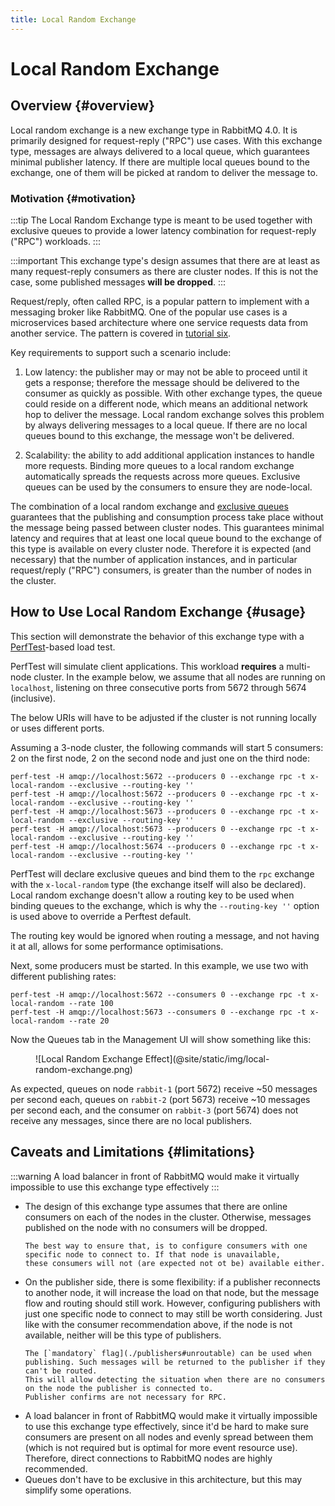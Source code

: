 ```yaml
---
title: Local Random Exchange
---
```

<!--
Copyright (c) 2005-2024 Broadcom. All Rights Reserved. The term "Broadcom" refers to Broadcom Inc. and/or its subsidiaries.

All rights reserved. This program and the accompanying materials
are made available under the terms of the under the Apache License,
Version 2.0 (the "License”); you may not use this file except in compliance
with the License. You may obtain a copy of the License at

https://www.apache.org/licenses/LICENSE-2.0

Unless required by applicable law or agreed to in writing, software
distributed under the License is distributed on an "AS IS" BASIS,
WITHOUT WARRANTIES OR CONDITIONS OF ANY KIND, either express or implied.
See the License for the specific language governing permissions and
limitations under the License.
-->

# Local Random Exchange

## Overview {#overview}

Local random exchange is a new exchange type in RabbitMQ 4.0. It is primarily
designed for request-reply ("RPC") use cases. With this exchange type, messages are always
delivered to a local queue, which guarantees minimal publisher latency. If there are multiple
local queues bound to the exchange, one of them will be picked at random
to deliver the message to.

### Motivation {#motivation}

:::tip
The Local Random Exchange type is meant to be used together with exclusive queues
to provide a lower latency combination for request-reply ("RPC") workloads.
:::

:::important
This exchange type's design assumes that there are at least as many request-reply consumers as there are
cluster nodes. If this is not the case, some published messages **will be dropped**.
:::

Request/reply, often called RPC, is a popular pattern to implement with a messaging broker
like RabbitMQ. One of the popular use cases is a microservices based architecture
where one service requests data from another service. The pattern is covered in [tutorial six](/tutorials/).

Key requirements to support such a scenario include:

1. Low latency: the publisher may or may not be able to proceed until it gets a response; therefore
the message should be delivered to the consumer as quickly as possible. With other exchange types,
the queue could reside on a different node, which means an additional network hop to deliver the message.
Local random exchange solves this problem by always delivering messages to a local queue. If there
are no local queues bound to this exchange, the message won't be delivered.

2. Scalability: the ability to add additional application instances to handle more requests. Binding more
queues to a local random exchange automatically spreads the requests across more queues. Exclusive
queues can be used by the consumers to ensure they are node-local.

The combination of a local random exchange and [exclusive queues](./queues#exclusive-queues) guarantees
that the publishing and consumption process take place without the message being passed between cluster nodes.
This guarantees minimal latency and requires that at least one local queue bound to the exchange
of this type is available on every cluster node. Therefore it is expected (and necessary)
that the number of application instances, and in particular request/reply ("RPC") consumers,
is greater than the number of nodes in the cluster.

## How to Use Local Random Exchange {#usage}

This section will demonstrate the behavior of this exchange type with
a [PerfTest](https://perftest.rabbitmq.com/)-based load test.

PerfTest will simulate client applications. This workload **requires** a multi-node
cluster. In the example below, we assume that all nodes are running on `localhost`, listening on three consecutive ports
from 5672 through 5674 (inclusive).

The below URIs will have to be adjusted if the cluster is not running locally or uses different ports.

Assuming a 3-node cluster, the following commands will start 5 consumers: 2 on the first node, 2 on the second node
and just one on the third node:

```shell
perf-test -H amqp://localhost:5672 --producers 0 --exchange rpc -t x-local-random --exclusive --routing-key ''
perf-test -H amqp://localhost:5672 --producers 0 --exchange rpc -t x-local-random --exclusive --routing-key ''
perf-test -H amqp://localhost:5673 --producers 0 --exchange rpc -t x-local-random --exclusive --routing-key ''
perf-test -H amqp://localhost:5673 --producers 0 --exchange rpc -t x-local-random --exclusive --routing-key ''
perf-test -H amqp://localhost:5674 --producers 0 --exchange rpc -t x-local-random --exclusive --routing-key ''
```
PerfTest will declare exclusive queues and bind them to the `rpc` exchange with the `x-local-random` type
(the exchange itself will also be declared). Local random exchange doesn't allow a routing key to be used when
binding queues to the exchange, which is why the `--routing-key ''` option is used above to override a Perftest default.

The routing key would be ignored when routing a message, and not having it at all, allows for
some performance optimisations.

Next, some producers must be started. In this example, we use two with different publishing rates:

```shell
perf-test -H amqp://localhost:5672 --consumers 0 --exchange rpc -t x-local-random --rate 100
perf-test -H amqp://localhost:5673 --consumers 0 --exchange rpc -t x-local-random --rate 20
```

Now the Queues tab in the Management UI will show something like this:

<figure>
![Local Random Exchange Effect](@site/static/img/local-random-exchange.png)
</figure>

As expected, queues on node `rabbit-1` (port 5672) receive ~50 messages per second each,
queues on `rabbit-2` (port 5673) receive ~10 messages per second each, and the consumer on
`rabbit-3` (port 5674) does not receive any messages, since there are no local publishers.

## Caveats and Limitations {#limitations}

:::warning
A load balancer in front of RabbitMQ would make it virtually impossible to use this exchange type effectively
:::

<ul>
  <li>
    The design of this exchange type assumes that there are online consumers on each of the nodes in the cluster. Otherwise,
    messages published on the node with no consumers will be dropped.

    The best way to ensure that, is to configure consumers with one specific node to connect to. If that node is unavailable,
    these consumers will not (are expected not ot be) available either.
  </li>
  <li>
    On the publisher side, there is some flexibility: if a publisher reconnects to another node,
    it will increase the load on that node, but the message flow and routing should still work. However,
    configuring publishers with just one specific node to connect to may still be worth considering. Just like with
    the consumer recommendation above, if the node is not available, neither will be this type of publishers.

    The [`mandatory` flag](./publishers#unroutable) can be used when publishing. Such messages will be returned to the publisher if they can't be routed.
    This will allow detecting the situation when there are no consumers on the node the publisher is connected to.
    Publisher confirms are not necessary for RPC.
  </li>
  <li>
    A load balancer in front of RabbitMQ would make it virtually impossible to use this exchange type effectively,
    since it'd be hard to make sure consumers are present on all nodes and evenly spread between them
    (which is not required but is optimal for more event resource use). Therefore, direct connections to RabbitMQ nodes are highly recommended.
  </li>
  <li>
    Queues don't have to be exclusive in this architecture, but this may simplify some operations.
  </li>
</ul>
